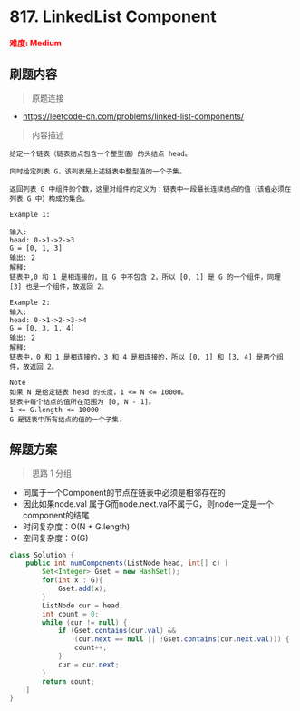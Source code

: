 # 817. LinkedList Component

**<font color=red>难度: Medium</font>**

## 刷题内容

> 原题连接

* https://leetcode-cn.com/problems/linked-list-components/

> 内容描述

```
给定一个链表（链表结点包含一个整型值）的头结点 head。

同时给定列表 G，该列表是上述链表中整型值的一个子集。

返回列表 G 中组件的个数，这里对组件的定义为：链表中一段最长连续结点的值（该值必须在列表 G 中）构成的集合。

Example 1:

输入: 
head: 0->1->2->3
G = [0, 1, 3]
输出: 2
解释: 
链表中,0 和 1 是相连接的，且 G 中不包含 2，所以 [0, 1] 是 G 的一个组件，同理 [3] 也是一个组件，故返回 2。

Example 2:
输入: 
head: 0->1->2->3->4
G = [0, 3, 1, 4]
输出: 2
解释: 
链表中，0 和 1 是相连接的，3 和 4 是相连接的，所以 [0, 1] 和 [3, 4] 是两个组件，故返回 2。

Note
如果 N 是给定链表 head 的长度，1 <= N <= 10000。
链表中每个结点的值所在范围为 [0, N - 1]。
1 <= G.length <= 10000
G 是链表中所有结点的值的一个子集.
```

## 解题方案

> 思路 1 分组
- 同属于一个Component的节点在链表中必须是相邻存在的
- 因此如果node.val 属于G而node.next.val不属于G，则node一定是一个component的结尾
- 时间复杂度：O(N + G.length)
- 空间复杂度：O(G)

```java
class Solution {
    public int numComponents(ListNode head, int[] c) [
        Set<Integer> Gset = new HashSet();
        for(int x : G){
            Gset.add(x);
        }
        ListNode cur = head;
        int count = 0;
        while (cur != null) {
            if (Gset.contains(cur.val) &&
                (cur.next == null || !Gset.contains(cur.next.val))) {
                count++;
            }
            cur = cur.next;
        }
        return count;
    ]
}
```